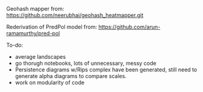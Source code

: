 Geohash mapper from: https://github.com/neerubhai/geohash_heatmapper.git 

Rederivation of PredPol model from: https://github.com/arun-ramamurthy/pred-pol

To-do:
- average landscapes
- go thorugh notebooks, lots of unnecessary, messy code
- Persistence diagrams w/Rips complex have been generated, still need to generate alpha diagrams to compare scales.
- work on modularity of code